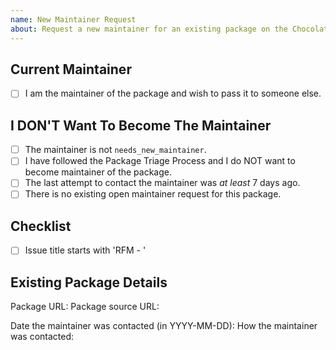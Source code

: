 ```yaml
---
name: New Maintainer Request
about: Request a new maintainer for an existing package on the Chocolatey Community Repository?
---
```


<!--
The maintainer name `needs_new_maintainer` is added to a package that has no maintainers and is available to pick up by any other maintainer. Please do not raise issues for this maintainer.

If you want to request a new maintainer for a package that you DO NOT MAINTAIN, please ensure you have followed the Package Triage Process - https://docs.chocolatey.org/en-us/community-repository/users/package-triage-process - specifically you have contacted the maintainer using the 'Contact Maintainer' link on the package page.

If you have followed the Package Triage Process above and want to request to become the maintainer of a package that you DO NOT MAINTAIN, please go to the package page and click the 'Contact Site Admins' link and complete the details.

If you have followed the Package Triage Process above and do not want to request to become the maintainer of a package that you DO NOT MAINTAIN, please continue.

Please ensure the issue title starts with 'RFM - ' - for example 'RFM - adobe-reader'
Please also ensure that the issue title matches the identifier of the package.

Please ensure you have the package URL from https://community.chocolatey.org/packages before continuing.

NOTE: Keep in mind we have an etiquette regarding communication that we expect folks to observe when they are looking for support in the Chocolatey community - https://github.com/chocolatey/chocolatey-package-requests/blob/master/README.md#etiquette-regarding-communication

PLEASE REMOVE ALL COMMENTS ONCE YOU HAVE READ THEM.

Please remove the 'Current Maintainer' section if you are not the current maintainer of the package,
otherwise if you are the current maintainer of the package please remove the 'I DON'T Want To Become The Maintainer' section.

-->

## Current Maintainer

<!-- If you are not confirmed as a known maintainer, you may be asked to take additional steps to confirm your user account -->

- [ ] I am the maintainer of the package and wish to pass it to someone else.

## I DON'T Want To Become The Maintainer

- [ ] The maintainer is not `needs_new_maintainer`.
- [ ] I have followed the Package Triage Process and I do NOT want to become maintainer of the package.
- [ ] The last attempt to contact the maintainer was _at least_ 7 days ago.
- [ ] There is no existing open maintainer request for this package.

## Checklist

- [ ] Issue title starts with 'RFM - '

## Existing Package Details

<!-- You may leave the URLs empty as long as the issue title matches the identifier of the package -->

Package URL:
Package source URL:

<!-- please remove the following section if you are the current maintainer of the package, otherwise fill out the details -->

Date the maintainer was contacted (in YYYY-MM-DD):
How the maintainer was contacted:
